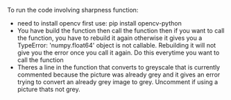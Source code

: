 To run the code involving sharpness function:
- need to install opencv first use: pip install opencv-python
- You have build the function then call the function then if you want to call the function, you have to rebuild it again otherwise it gives you a TypeError: 'numpy.float64' object is not callable. Rebuilding it will not give you the error once you call it again. Do this everytime you want to call the function
- Theres a line in the function that converts to greyscale that is currently commented because the picture was already grey and it gives an error trying to convert an already grey image to grey. Uncomment if using a picture thats not grey.
